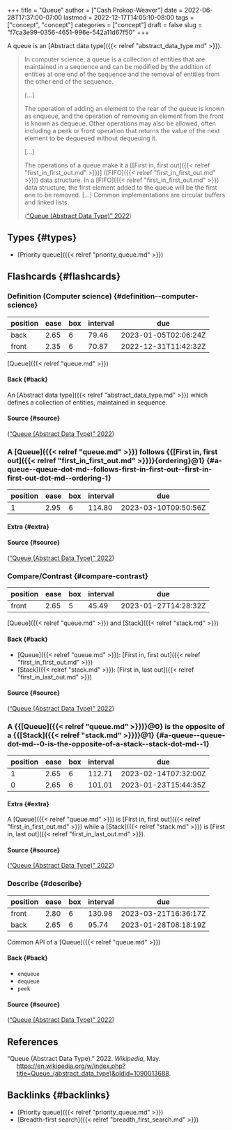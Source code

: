 +++
title = "Queue"
author = ["Cash Prokop-Weaver"]
date = 2022-06-28T17:37:00-07:00
lastmod = 2022-12-17T14:05:10-08:00
tags = ["concept", "concept"]
categories = ["concept"]
draft = false
slug = "f7ca3e99-0356-4651-996e-542a11d67f50"
+++

A queue is an [Abstract data type]({{< relref "abstract_data_type.md" >}}).

> In computer science, a queue is a collection of entities that are maintained in a sequence and can be modified by the addition of entities at one end of the sequence and the removal of entities from the other end of the sequence.
>
> [...]
>
> The operation of adding an element to the rear of the queue is known as enqueue, and the operation of removing an element from the front is known as dequeue. Other operations may also be allowed, often including a peek or front operation that returns the value of the next element to be dequeued without dequeuing it.
>
> [...]
>
> The operations of a queue make it a [[First in, first out]({{< relref "first_in_first_out.md" >}})] ([FIFO]({{< relref "first_in_first_out.md" >}})) data structure. In a [FIFO]({{< relref "first_in_first_out.md" >}}) data structure, the first element added to the queue will be the first one to be removed. [...] Common implementations are circular buffers and linked lists.
>
> (<a href="#citeproc_bib_item_1">“Queue (Abstract Data Type)” 2022</a>)


## Types {#types}

-   [Priority queue]({{< relref "priority_queue.md" >}})


## Flashcards {#flashcards}


### Definition (Computer science) {#definition--computer-science}

| position | ease | box | interval | due                  |
|----------|------|-----|----------|----------------------|
| back     | 2.65 | 6   | 79.46    | 2023-01-05T02:06:24Z |
| front    | 2.35 | 6   | 70.87    | 2022-12-31T11:42:32Z |

[Queue]({{< relref "queue.md" >}})


#### Back {#back}

An [Abstract data type]({{< relref "abstract_data_type.md" >}}) which defines a collection of entities, maintained in sequence.


#### Source {#source}

(<a href="#citeproc_bib_item_1">“Queue (Abstract Data Type)” 2022</a>)


### A [Queue]({{< relref "queue.md" >}}) follows {{[First in, first out]({{< relref "first_in_first_out.md" >}})}{ordering}@1} {#a-queue--queue-dot-md--follows-first-in-first-out--first-in-first-out-dot-md--ordering-1}

| position | ease | box | interval | due                  |
|----------|------|-----|----------|----------------------|
| 1        | 2.95 | 6   | 114.80   | 2023-03-10T09:50:56Z |


#### Extra {#extra}


#### Source {#source}

(<a href="#citeproc_bib_item_1">“Queue (Abstract Data Type)” 2022</a>)


### Compare/Contrast {#compare-contrast}

| position | ease | box | interval | due                  |
|----------|------|-----|----------|----------------------|
| front    | 2.65 | 5   | 45.49    | 2023-01-27T14:28:32Z |

[Queue]({{< relref "queue.md" >}}) and [Stack]({{< relref "stack.md" >}})


#### Back {#back}

-   [Queue]({{< relref "queue.md" >}}): [First in, first out]({{< relref "first_in_first_out.md" >}})
-   [Stack]({{< relref "stack.md" >}}): [First in, last out]({{< relref "first_in_last_out.md" >}})


#### Source {#source}

(<a href="#citeproc_bib_item_1">“Queue (Abstract Data Type)” 2022</a>)


### A {{[Queue]({{< relref "queue.md" >}})}@0} is the opposite of a {{[Stack]({{< relref "stack.md" >}})}@1} {#a-queue--queue-dot-md--0-is-the-opposite-of-a-stack--stack-dot-md--1}

| position | ease | box | interval | due                  |
|----------|------|-----|----------|----------------------|
| 1        | 2.65 | 6   | 112.71   | 2023-02-14T07:32:00Z |
| 0        | 2.65 | 6   | 101.01   | 2023-01-23T15:44:35Z |


#### Extra {#extra}

A [Queue]({{< relref "queue.md" >}}) is [First in, first out]({{< relref "first_in_first_out.md" >}}) while a [Stack]({{< relref "stack.md" >}}) is [First in, last out]({{< relref "first_in_last_out.md" >}}).


#### Source {#source}

(<a href="#citeproc_bib_item_1">“Queue (Abstract Data Type)” 2022</a>)


### Describe {#describe}

| position | ease | box | interval | due                  |
|----------|------|-----|----------|----------------------|
| front    | 2.80 | 6   | 130.98   | 2023-03-21T16:36:17Z |
| back     | 2.65 | 6   | 95.74    | 2023-01-28T08:18:19Z |

Common API of a [Queue]({{< relref "queue.md" >}})


#### Back {#back}

-   `enqueue`
-   `dequeue`
-   `peek`


#### Source {#source}

(<a href="#citeproc_bib_item_1">“Queue (Abstract Data Type)” 2022</a>)

## References

<style>.csl-entry{text-indent: -1.5em; margin-left: 1.5em;}</style><div class="csl-bib-body">
  <div class="csl-entry"><a id="citeproc_bib_item_1"></a>“Queue (Abstract Data Type).” 2022. <i>Wikipedia</i>, May. <a href="https://en.wikipedia.org/w/index.php?title=Queue_(abstract_data_type)&oldid=1090013688">https://en.wikipedia.org/w/index.php?title=Queue_(abstract_data_type)&#38;oldid=1090013688</a>.</div>
</div>


## Backlinks {#backlinks}

-   [Priority queue]({{< relref "priority_queue.md" >}})
-   [Breadth-first search]({{< relref "breadth_first_search.md" >}})
